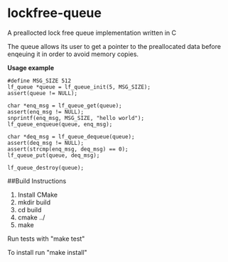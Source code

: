 # lockfree-queue
A preallocted lock free queue implementation written in C

The queue allows its user to get a pointer to the preallocated data before enqeuing it in order to avoid memory copies.

**Usage example**

	#define MSG_SIZE 512
	lf_queue *queue = lf_queue_init(5, MSG_SIZE);
	assert(queue != NULL);

	char *enq_msg = lf_queue_get(queue);
	assert(enq_msg != NULL);
	snprintf(enq_msg, MSG_SIZE, "hello world");
	lf_queue_enqueue(queue, enq_msg);

	char *deq_msg = lf_queue_dequeue(queue);
	assert(deq_msg != NULL);
	assert(strcmp(enq_msg, deq_msg) == 0);
	lf_queue_put(queue, deq_msg);

	lf_queue_destroy(queue);

##Build Instructions
1. Install CMake
2. mkdir build
3. cd build
4. cmake ../
5. make

Run tests with "make test"

To install run "make install"

